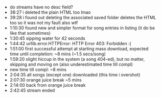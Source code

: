 - do streams have no desc field?
- 38:27 i deleted the plain HTML too lmao
- 39:28 i found out deleting the associated saved folder deletes the HTML too so it was not my fault also wtf
- 1:10:30 found new and simpler format for song entries in listing (it do be like that sometimes)
- 1:30:45 sipping water for 42 seconds
- 1:44:42 urllib.error.HTTPError: HTTP Error 403: Forbidden :(
- 1:51:00 first successful attempt at starting mass download, expected time until completion: ~8 mins (~1.5 secs/song)
- 1:59:20 slight hiccup in the system (a song 404-ed), but no matter, skipping and moving on (also underestimated time till compl)
- new time till compl: ~8 mins
- 2:04:35 all songs (except one) downloaded (this time i overshot)
- 2:07:30 orange juice break ~5 mins
- 2:14:00 back from orange juice break
- 2:42:45 stream ended
